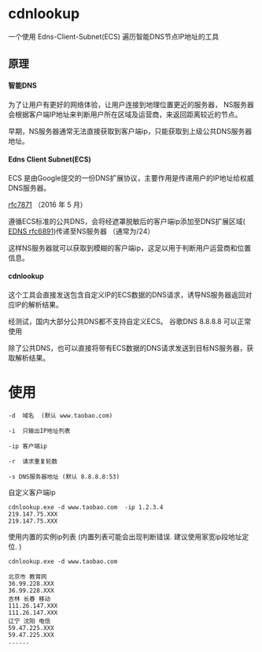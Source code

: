 #  cdnlookup 
一个使用 Edns-Client-Subnet(ECS) 遍历智能DNS节点IP地址的工具

## 原理

#### 智能DNS
为了让用户有更好的网络体验，让用户连接到地理位置更近的服务器， NS服务器会根据客户端IP地址来判断用户所在区域及运营商，来返回距离较近的节点。

早期，NS服务器通常无法直接获取到客户端ip，只能获取到上级公共DNS服务器地址。

####  Edns Client Subnet(ECS)

ECS 是由Google提交的一份DNS扩展协议，主要作用是传递用户的IP地址给权威DNS服务器。

[rfc7871](https://datatracker.ietf.org/doc/html/rfc7871) （2016 年 5 月）

遵循ECS标准的公共DNS，会将经遮罩脱敏后的客户端ip添加至DNS扩展区域( [EDNS rfc6891](https://datatracker.ietf.org/doc/html/rfc6891))传递至NS服务器 （通常为/24）

这样NS服务器就可以获取到模糊的客户端ip，这足以用于判断用户运营商和位置信息。

####  cdnlookup
这个工具会直接发送包含自定义IP的ECS数据的DNS请求，诱导NS服务器返回对应IP的解析结果。

经测试，国内大部分公共DNS都不支持自定义ECS。  谷歌DNS 8.8.8.8 可以正常使用

除了公共DNS，也可以直接将带有ECS数据的DNS请求发送到目标NS服务器，获取解析结果。

# 使用
````
-d  域名  (默认 www.taobao.com)

-i  只输出IP地址列表

-ip 客户端ip

-r  请求重复轮数

-s DNS服务器地址 (默认 8.8.8.8:53)
````

自定义客户端ip
````
cdnlookup.exe -d www.taobao.com  -ip 1.2.3.4
219.147.75.XXX
219.147.75.XXX
````

使用内置的实例ip列表 (内置列表可能会出现判断错误. 建议使用家宽ip段地址定位. )
````
cdnlookup.exe -d www.taobao.com

北京市 教育网
36.99.228.XXX
36.99.228.XXX
吉林 长春 移动
111.26.147.XXX
111.26.147.XXX
辽宁 沈阳 电信
59.47.225.XXX
59.47.225.XXX
......
````
